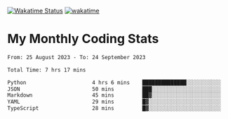 [![Wakatime Status](https://github.com/noopurphalak/noopurphalak/workflows/wakatime-status-update/badge.svg)](https://github.com/noopurphalak/noopurphalak/actions/workflows/main.yml)
[![wakatime](https://wakatime.com/badge/user/80ace140-ef40-4fdd-b8ed-f3be3d2e1aea.svg)](https://wakatime.com/@80ace140-ef40-4fdd-b8ed-f3be3d2e1aea)

# My Monthly Coding Stats

<!--START_SECTION:waka-->

```txt
From: 25 August 2023 - To: 24 September 2023

Total Time: 7 hrs 17 mins

Python                     4 hrs 6 mins    ██████████████░░░░░░░░░░░   56.27 %
JSON                       50 mins         ███░░░░░░░░░░░░░░░░░░░░░░   11.55 %
Markdown                   45 mins         ██▓░░░░░░░░░░░░░░░░░░░░░░   10.47 %
YAML                       29 mins         █▓░░░░░░░░░░░░░░░░░░░░░░░   06.86 %
TypeScript                 28 mins         █▓░░░░░░░░░░░░░░░░░░░░░░░   06.61 %
```

<!--END_SECTION:waka-->
